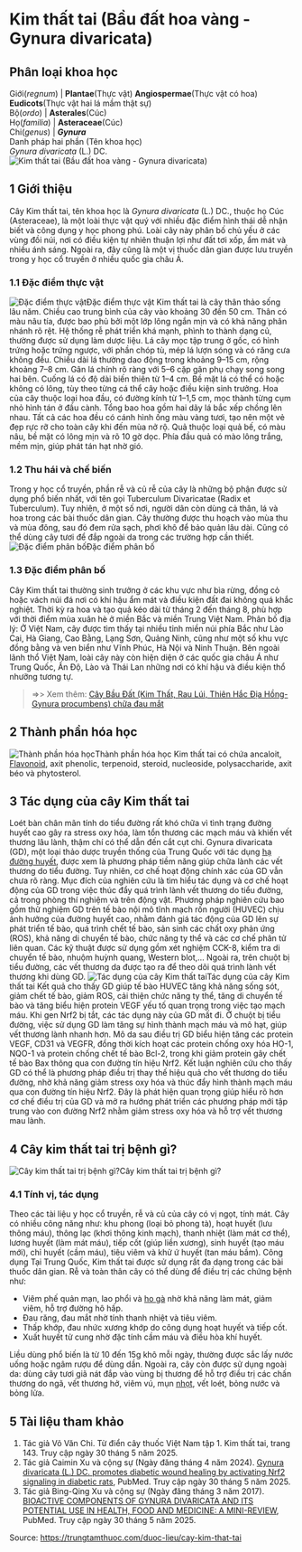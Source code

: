 # Kim thất tai (Bầu đất hoa vàng - Gynura divaricata)

Phân loại khoa học  
---  
Giới(_regnum_) |  **Plantae**(Thực vật) **Angiospermae**(Thực vật có hoa) **Eudicots**(Thực vật hai lá mầm thật sự)  
Bộ(_ordo_) | **Asterales**(Cúc)  
Họ(_familia_) | **Asteraceae**(Cúc)  
Chi(_genus_) | **_Gynura_**  
Danh pháp hai phần (Tên khoa học)  
_Gynura divaricata_ (L.) DC.  
![Kim thất tai \(Bầu đất hoa vàng - Gynura divaricata\)](https://trungtamthuoc.com/images/others/bau-dat-hoa-vang-1356.jpg)
##  1 Giới thiệu
Cây Kim thất tai, tên khoa học là _Gynura divaricata_ (L.) DC., thuộc họ Cúc (Asteraceae), là một loài thực vật quý với nhiều đặc điểm hình thái dễ nhận biết và công dụng y học phong phú. Loài cây này phân bố chủ yếu ở các vùng đồi núi, nơi có điều kiện tự nhiên thuận lợi như đất tơi xốp, ẩm mát và nhiều ánh sáng. Ngoài ra, đây cũng là một vị thuốc dân gian được lưu truyền trong y học cổ truyền ở nhiều quốc gia châu Á.
### 1.1 Đặc điểm thực vật
![Đặc điểm thực vật](https://trungtamthuoc.com/images/item/bau-dat-hoa-vang-0.jpg)Đặc điểm thực vật
Kim thất tai là cây thân thảo sống lâu năm. Chiều cao trung bình của cây vào khoảng 30 đến 50 cm. Thân có màu nâu tía, được bao phủ bởi một lớp lông ngắn mịn và có khả năng phân nhánh rõ rệt. Hệ thống rễ phát triển khá mạnh, phình to thành dạng củ, thường được sử dụng làm dược liệu.
Lá cây mọc tập trung ở gốc, có hình trứng hoặc trứng ngược, với phần chóp tù, mép lá lượn sóng và có răng cưa không đều. Chiều dài lá thường dao động trong khoảng 9–15 cm, rộng khoảng 7–8 cm. Gân lá chính rõ ràng với 5–6 cặp gân phụ chạy song song hai bên. Cuống lá có độ dài biến thiên từ 1–4 cm. Bề mặt lá có thể có hoặc không có lông, tùy theo từng cá thể cây hoặc điều kiện sinh trưởng.
Hoa của cây thuộc loại hoa đầu, có đường kính từ 1–1,5 cm, mọc thành từng cụm nhỏ hình tán ở đầu cành. Tổng bao hoa gồm hai dãy lá bắc xếp chồng lên nhau. Tất cả các hoa đều có cánh hình ống màu vàng tươi, tạo nên một vẻ đẹp rực rỡ cho toàn cây khi đến mùa nở rộ. Quả thuộc loại quả bế, có màu nâu, bề mặt có lông mịn và rõ 10 gờ dọc. Phía đầu quả có mào lông trắng, mềm mịn, giúp phát tán hạt nhờ gió.
### 1.2 Thu hái và chế biến
Trong y học cổ truyền, phần rễ và củ rễ của cây là những bộ phận được sử dụng phổ biến nhất, với tên gọi Tuberculum Divaricatae (Radix et Tuberculum). Tuy nhiên, ở một số nơi, người dân còn dùng cả thân, lá và hoa trong các bài thuốc dân gian. Cây thường được thu hoạch vào mùa thu và mùa đông, sau đó đem rửa sạch, phơi khô để bảo quản lâu dài. Cũng có thể dùng cây tươi để đắp ngoài da trong các trường hợp cần thiết.
![Đặc điểm phân bố](https://trungtamthuoc.com/images/item/bau-dat-hoa-vang-1.jpg)Đặc điểm phân bố
### 1.3 Đặc điểm phân bố
Cây Kim thất tai thường sinh trưởng ở các khu vực như bìa rừng, đồng cỏ hoặc vách núi đá nơi có khí hậu ẩm mát và điều kiện đất đai không quá khắc nghiệt. Thời kỳ ra hoa và tạo quả kéo dài từ tháng 2 đến tháng 8, phù hợp với thời điểm mùa xuân hè ở miền Bắc và miền Trung Việt Nam.
Phân bố địa lý: Ở Việt Nam, cây được tìm thấy tại nhiều tỉnh miền núi phía Bắc như Lào Cai, Hà Giang, Cao Bằng, Lạng Sơn, Quảng Ninh, cũng như một số khu vực đồng bằng và ven biển như Vĩnh Phúc, Hà Nội và Ninh Thuận. Bên ngoài lãnh thổ Việt Nam, loài cây này còn hiện diện ở các quốc gia châu Á như Trung Quốc, Ấn Độ, Lào và Thái Lan những nơi có khí hậu và điều kiện thổ nhưỡng tương tự.
> =>> Xem thêm: [Cây Bầu Đất (Kim Thất, Rau Lúi, Thiên Hắc Địa Hồng- Gynura procumbens) chữa đau mắt](https://trungtamthuoc.com/duoc-lieu/bau-dat)
##  2 Thành phần hóa học
![Thành phần hóa học](https://trungtamthuoc.com/images/item/bau-dat-hoa-vang-2.jpg)Thành phần hóa học
Kim thất tai có chứa ancaloit, [Flavonoid](https://trungtamthuoc.com/hoat-chat/flavonoid "Flavonoid"), axit phenolic, terpenoid, steroid, nucleoside, polysaccharide, axit béo và phytosterol.
##  3 Tác dụng của cây Kim thất tai
Loét bàn chân mãn tính do tiểu đường rất khó chữa vì tình trạng đường huyết cao gây ra stress oxy hóa, làm tổn thương các mạch máu và khiến vết thương lâu lành, thậm chí có thể dẫn đến cắt cụt chi. Gynura divaricata (GD), một loại thảo dược truyền thống của Trung Quốc với tác dụng [hạ đường huyết](https://trungtamthuoc.com/bai-viet/ha-glucose-mau "hạ đường huyết"), được xem là phương pháp tiềm năng giúp chữa lành các vết thương do tiểu đường. Tuy nhiên, cơ chế hoạt động chính xác của GD vẫn chưa rõ ràng.
Mục đích của nghiên cứu là tìm hiểu tác dụng và cơ chế hoạt động của GD trong việc thúc đẩy quá trình lành vết thương do tiểu đường, cả trong phòng thí nghiệm và trên động vật.
Phương pháp nghiên cứu bao gồm thử nghiệm GD trên tế bào nội mô tĩnh mạch rốn người (HUVEC) chịu ảnh hưởng của đường huyết cao, nhằm đánh giá tác động của GD lên sự phát triển tế bào, quá trình chết tế bào, sản sinh các chất oxy phản ứng (ROS), khả năng di chuyển tế bào, chức năng ty thể và các cơ chế phân tử liên quan. Các kỹ thuật được sử dụng gồm xét nghiệm CCK-8, kiểm tra di chuyển tế bào, nhuộm huỳnh quang, Western blot,... Ngoài ra, trên chuột bị tiểu đường, các vết thương da được tạo ra để theo dõi quá trình lành vết thương khi dùng GD.
![Tác dụng của cây Kim thất tai](https://trungtamthuoc.com/images/item/bau-dat-hoa-vang-3.jpg)Tác dụng của cây Kim thất tai
Kết quả cho thấy GD giúp tế bào HUVEC tăng khả năng sống sót, giảm chết tế bào, giảm ROS, cải thiện chức năng ty thể, tăng di chuyển tế bào và tăng biểu hiện protein VEGF yếu tố quan trọng trong việc tạo mạch máu. Khi gen Nrf2 bị tắt, các tác dụng này của GD mất đi. Ở chuột bị tiểu đường, việc sử dụng GD làm tăng sự hình thành mạch máu và mô hạt, giúp vết thương lành nhanh hơn. Mô da sau điều trị GD biểu hiện tăng các protein VEGF, CD31 và VEGFR, đồng thời kích hoạt các protein chống oxy hóa HO-1, NQO-1 và protein chống chết tế bào Bcl-2, trong khi giảm protein gây chết tế bào Bax thông qua con đường tín hiệu Nrf2.
Kết luận nghiên cứu cho thấy GD có thể là phương pháp điều trị thay thế hiệu quả cho vết thương do tiểu đường, nhờ khả năng giảm stress oxy hóa và thúc đẩy hình thành mạch máu qua con đường tín hiệu Nrf2. Đây là phát hiện quan trọng giúp hiểu rõ hơn cơ chế điều trị của GD và mở ra hướng phát triển các phương pháp mới tập trung vào con đường Nrf2 nhằm giảm stress oxy hóa và hỗ trợ vết thương mau lành.
##  4 Cây kim thất tai trị bệnh gì?
![Cây kim thất tai trị bệnh gì?](https://trungtamthuoc.com/images/item/bau-dat-hoa-vang-4.jpg)Cây kim thất tai trị bệnh gì?
### 4.1 Tính vị, tác dụng
Theo các tài liệu y học cổ truyền, rễ và củ của cây có vị ngọt, tính mát. Cây có nhiều công năng như: khu phong (loại bỏ phong tà), hoạt huyết (lưu thông máu), thông lạc (khơi thông kinh mạch), thanh nhiệt (làm mát cơ thể), lương huyết (làm mát máu), tiếp cốt (giúp liền xương), sinh huyết (tạo máu mới), chỉ huyết (cầm máu), tiêu viêm và khử ứ huyết (tan máu bầm).
Công dụng
Tại Trung Quốc, Kim thất tai được sử dụng rất đa dạng trong các bài thuốc dân gian. Rễ và toàn thân cây có thể dùng để điều trị các chứng bệnh như:
  * Viêm phế quản mạn, lao phổi và [ho gà](https://trungtamthuoc.com/bai-viet/ho-ga-o-tre-em "ho gà") nhờ khả năng làm mát, giảm viêm, hỗ trợ đường hô hấp.
  * Đau răng, đau mắt nhờ tính thanh nhiệt và tiêu viêm.
  * Thấp khớp, đau nhức xương khớp do công dụng hoạt huyết và tiếp cốt.
  * Xuất huyết tử cung nhờ đặc tính cầm máu và điều hòa khí huyết.


Liều dùng phổ biến là từ 10 đến 15g khô mỗi ngày, thường được sắc lấy nước uống hoặc ngâm rượu để dùng dần. Ngoài ra, cây còn được sử dụng ngoài da: dùng cây tươi giã nát đắp vào vùng bị thương để hỗ trợ điều trị các chấn thương do ngã, vết thương hở, viêm vú, mụn [nhọt](https://trungtamthuoc.com/bai-viet/nhot "nhọt"), vết loét, bỏng nước và bỏng lửa.
##  5 Tài liệu tham khảo
  1. Tác giả Võ Văn Chi. Từ điển cây thuốc Việt Nam tập 1. Kim thất tai, trang 143. Truy cập ngày 30 tháng 5 năm 2025.
  2. Tác giả Caimin Xu và cộng sự (Ngày đăng tháng 4 năm 2024). [Gynura divaricata (L.) DC. promotes diabetic wound healing by activating Nrf2 signaling in diabetic rats](https://pubmed.ncbi.nlm.nih.gov/38135237/), PubMed. Truy cập ngày 30 tháng 5 năm 2025.
  3. Tác giả Bing-Qing Xu và cộng sự (Ngày đăng tháng 3 năm 2017). [BIOACTIVE COMPONENTS OF GYNURA DIVARICATA AND ITS POTENTIAL USE IN HEALTH, FOOD AND MEDICINE: A MINI-REVIEW](https://pmc.ncbi.nlm.nih.gov/articles/PMC5412215/), PubMed. Truy cập ngày 30 tháng 5 năm 2025.




Source: https://trungtamthuoc.com/duoc-lieu/cay-kim-that-tai